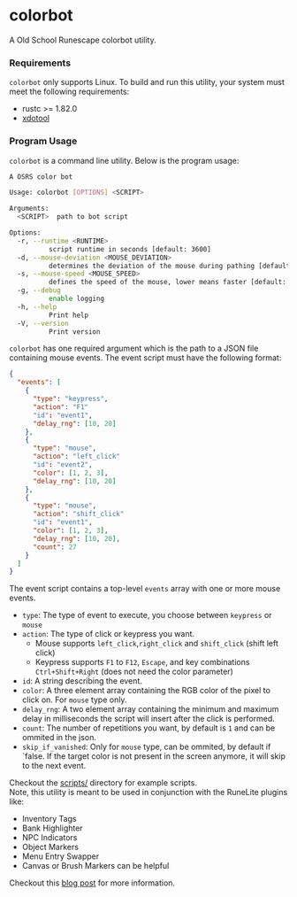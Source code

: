 # colorbot

A Old School Runescape colorbot utility.

### Requirements

`colorbot` only supports Linux. To build and run this utility, your system must
meet the following requirements:

- rustc >= 1.82.0
- [xdotool][1]

### Program Usage

`colorbot` is a command line utility. Below is the program usage:

```bash
A OSRS color bot

Usage: colorbot [OPTIONS] <SCRIPT>

Arguments:
  <SCRIPT>  path to bot script

Options:
  -r, --runtime <RUNTIME>
          script runtime in seconds [default: 3600]
  -d, --mouse-deviation <MOUSE_DEVIATION>
          determines the deviation of the mouse during pathing [default: 30]
  -s, --mouse-speed <MOUSE_SPEED>
          defines the speed of the mouse, lower means faster [default: 3]
  -g, --debug
          enable logging
  -h, --help
          Print help
  -V, --version
          Print version
```

`colorbot` has one required argument which is the path to a JSON file containing
mouse events. The event script must have the following format:

```json
{
  "events": [
    {
      "type": "keypress",
      "action": "F1"
      "id": "event1",
      "delay_rng": [10, 20]
    },
    {
      "type": "mouse",
      "action": "left_click"
      "id": "event2",
      "color": [1, 2, 3],
      "delay_rng": [10, 20]
    },
    {
      "type": "mouse",
      "action": "shift_click"
      "id": "event1",
      "color": [1, 2, 3],
      "delay_rng": [10, 20],
      "count": 27
    }
  ]
}
```

The event script contains a top-level `events` array with one or more mouse
events.

- `type`: The type of event to execute, you choose between `keypress` or `mouse`
- `action`: The type of click or keypress you want. 
  - Mouse supports `left_click`,`right_click` and `shift_click` (shift left click) 
  - Keypress supports `F1` to `F12`, `Escape`, and key combinations `Ctrl+Shift+Right` (does not need the color parameter)
- `id`: A string describing the event.
- `color`: A three element array containing the RGB color of the pixel to click
  on. For `mouse` type only.
- `delay_rng`: A two element array containing the minimum and maximum delay in
  milliseconds the script will insert after the click is performed.
- `count`: The number of repetitions you want, by default is `1` and can be ommited in the json.
- `skip_if_vanished`: Only for `mouse` type, can be ommited, by default if `false. If the target color is not present in the screen anymore, it will skip to the next event.

Checkout the [scripts/](scripts/) directory for example scripts.<br>
Note, this utility is meant to be used in conjunction with the RuneLite plugins like:<br> 
- Inventory Tags
- Bank Highlighter
- NPC Indicators
- Object Markers
- Menu Entry Swapper
- Canvas or Brush Markers can be helpful

Checkout this
[blog post][2] for more information.

[1]: https://www.semicomplete.com/projects/xdotool/
[2]: https://programmador.com/posts/2025/colorbot/
